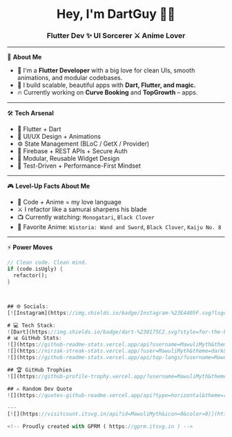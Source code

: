 <h1 align="center">Hey, I'm DartGuy 👋🏽</h1>
<h3 align="center">Flutter Dev ✨ UI Sorcerer ⚔ Anime Lover</h3>

---

💼 **About Me**

- 🧠 I'm a **Flutter Developer** with a big love for clean UIs, smooth animations, and modular codebases.  
- 📱 I build scalable, beautiful apps with **Dart, Flutter, and magic.**  
- 🔥 Currently working on **Curve Booking** and **TopGrowth** – apps.

---

🛠 **Tech Arsenal**

- 💙 Flutter + Dart  
- 🎨 UI/UX Design + Animations  
- ⚙️ State Management (BLoC / GetX / Provider)  
- 🔐 Firebase + REST APIs + Secure Auth  
- 🧩 Modular, Reusable Widget Design  
- 🧪 Test-Driven + Performance-First Mindset  

---

🎮 **Level-Up Facts About Me**

- 🌸 Code + Anime = my love language  
- ⚔ I refactor like a samurai sharpens his blade  
- 📺 Currently watching: `Monogatari`, `Black Clover`  
- 🌟 Favorite Anime: `Wistoria: Wand and Sword`, `Black Clover`, `Kaiju No. 8`  

---

⚡ **Power Moves**

```dart
// Clean code. Clean mind.
if (code.isUgly) {
  refactor();
}



## 🌐 Socials:
[![Instagram](https://img.shields.io/badge/Instagram-%23E4405F.svg?logo=Instagram&logoColor=white)](https://instagram.com/dart_guy001) [![LinkedIn](https://img.shields.io/badge/LinkedIn-%230077B5.svg?logo=linkedin&logoColor=white)](https://linkedin.com/in/joseph Mensah) [![Medium](https://img.shields.io/badge/Medium-12100E?logo=medium&logoColor=white)](https://medium.com/@Josephmawulemensah) [![TikTok](https://img.shields.io/badge/TikTok-%23000000.svg?logo=TikTok&logoColor=white)](https://tiktok.com/@dartguy001) [![email](https://img.shields.io/badge/Email-D14836?logo=gmail&logoColor=white)](mailto:josephmawulemensah04@gmail.com) 

# 💻 Tech Stack:
![Dart](https://img.shields.io/badge/dart-%230175C2.svg?style=for-the-badge&logo=dart&logoColor=white) ![C++](https://img.shields.io/badge/c++-%2300599C.svg?style=for-the-badge&logo=c%2B%2B&logoColor=white) ![Java](https://img.shields.io/badge/java-%23ED8B00.svg?style=for-the-badge&logo=openjdk&logoColor=white) ![HTML5](https://img.shields.io/badge/html5-%23E34F26.svg?style=for-the-badge&logo=html5&logoColor=white) ![CSS3](https://img.shields.io/badge/css3-%231572B6.svg?style=for-the-badge&logo=css3&logoColor=white) ![Vercel](https://img.shields.io/badge/vercel-%23000000.svg?style=for-the-badge&logo=vercel&logoColor=white) ![Flutter](https://img.shields.io/badge/Flutter-%2302569B.svg?style=for-the-badge&logo=Flutter&logoColor=white) ![NodeJS](https://img.shields.io/badge/node.js-6DA55F?style=for-the-badge&logo=node.js&logoColor=white) ![WordPress](https://img.shields.io/badge/WordPress-%23117AC9.svg?style=for-the-badge&logo=WordPress&logoColor=white) ![Express.js](https://img.shields.io/badge/express.js-%23404d59.svg?style=for-the-badge&logo=express&logoColor=%2361DAFB) ![Firebase](https://img.shields.io/badge/firebase-%23039BE5.svg?style=for-the-badge&logo=firebase) ![Firebase](https://img.shields.io/badge/firebase-a08021?style=for-the-badge&logo=firebase&logoColor=ffcd34) ![MongoDB](https://img.shields.io/badge/MongoDB-%234ea94b.svg?style=for-the-badge&logo=mongodb&logoColor=white) ![MySQL](https://img.shields.io/badge/mysql-4479A1.svg?style=for-the-badge&logo=mysql&logoColor=white) ![Blender](https://img.shields.io/badge/blender-%23F5792A.svg?style=for-the-badge&logo=blender&logoColor=white) ![GitHub](https://img.shields.io/badge/github-%23121011.svg?style=for-the-badge&logo=github&logoColor=white)
# 📊 GitHub Stats:
![](https://github-readme-stats.vercel.app/api?username=MawuliMyth&theme=dark&hide_border=false&include_all_commits=true&count_private=true)<br/>
![](https://nirzak-streak-stats.vercel.app/?user=MawuliMyth&theme=dark&hide_border=false)<br/>
![](https://github-readme-stats.vercel.app/api/top-langs/?username=MawuliMyth&theme=dark&hide_border=false&include_all_commits=true&count_private=true&layout=compact)

## 🏆 GitHub Trophies
![](https://github-profile-trophy.vercel.app/?username=MawuliMyth&theme=radical&no-frame=false&no-bg=true&margin-w=4)

## ✍️ Random Dev Quote
![](https://quotes-github-readme.vercel.app/api?type=horizontal&theme=radical)

---
[![](https://visitcount.itsvg.in/api?id=MawuliMyth&icon=0&color=0)](https://visitcount.itsvg.in)

<!-- Proudly created with GPRM ( https://gprm.itsvg.in ) -->
